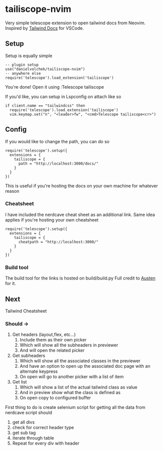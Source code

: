 # tailiscope-nvim

Very simple telescope extension to open tailwind docs from Neovim. Inspired by [Tailwind Docs](https://github.com/austenc/vscode-tailwind-docs) for VSCode.

## Setup

Setup is equally simple

```
-- plugin setup
use("danielvolchek/tailiscope-nvim")
-- anywhere else
require('telescope').load_extension('tailiscope')
```

You're done!
Open it using :Telescope tailiscope

If you'd like, you can setup in Lspconfig on attach like so

```
if client.name == "tailwindcss" then
  require('telescope').load_extension('tailiscope')
  vim.keymap.set("n", "<leader>fw", "<cmd>Telescope tailiscope<cr>")
```

## Config

If you would like to change the path, you can do so

```
require('telescope').setup({
  extensions = {
    tailiscope = {
      path = "http://localhost:3000/docs/"
    }
  }
})
```

This is useful if you're hosting the docs on your own machine for whatever reason

### Cheatsheet

I have included the nerdcave cheat sheet as an additional link. Same idea applies if you're hosting your own cheatsheet

```
require('telescope').setup({
  extensions = {
    tailiscope = {
      cheatpath = "http://localhost:3000/"
    }
  }
})
```

### Build tool

The build tool for the links is hosted on build/build.py
Full credit to [Austen](https://github.com/austenc/vscode-tailwind-docs/blob/master/build/build.py) for it.

## Next

Tailwind Cheatsheet

### Should ->

1. Get headers (layout,flex, etc...)
   1. Include them as their own picker
   1. Which will show all the subheaders in previewer
   1. And will open the related picker
1. Get subheaders
   1. Which will show all the associated classes in the previewer
   1. And have an option to open up the associated doc page with an alternate keypress
   1. On open will go to another picker with a list of item
1. Get list
   1. Which will show a list of the actual tailwind class as value
   1. And in preview show what the class is defined as
   1. On open copy to configured buffer

First thing to do is create selenium script for getting all the data from nerdcave
script should

1. get all divs
2. check for correct header type
3. get sub tag
4. iterate through table
5. Repeat for every div with header
